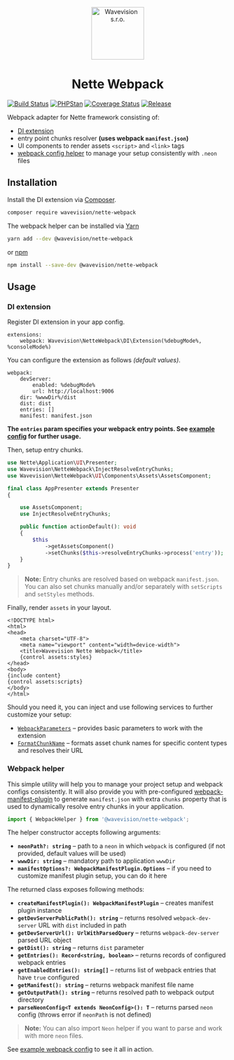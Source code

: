 <p align="center"><a href="https://github.com/wavevision"><img alt="Wavevision s.r.o." src="https://wavevision.com/images/wavevision-logo.png" width="120" /></a></p>
<h1 align="center">Nette Webpack</h1>

[![Build Status](https://travis-ci.org/wavevision/nette-webpack.svg?branch=master)](https://travis-ci.org/wavevision/nette-webpack)
[![PHPStan](https://img.shields.io/badge/style-level%20max-brightgreen.svg?label=phpstan)](https://github.com/phpstan/phpstan)
[![Coverage Status](https://coveralls.io/repos/github/wavevision/nette-webpack/badge.svg?branch=master)](https://coveralls.io/github/wavevision/nette-webpack?branch=master)
[![Release](https://img.shields.io/github/v/tag/wavevision/nette-webpack?label=version&sort=semver)](https://github.com/wavevision/nette-wepack/releases)

Webpack adapter for Nette framework consisting of:

- [DI extension](#di-extension)
- entry point chunks resolver **(uses webpack `manifest.json`)**
- UI components to render assets `<script>` and `<link>` tags
- [webpack config helper](#webpack-helper) to manage your setup consistently with `.neon` files

## Installation

Install the DI extension via [Composer](https://getcomposer.org).

```bash
composer require wavevision/nette-webpack
```

The webpack helper can be installed via [Yarn](https://yarnpkg.com)

```bash
yarn add --dev @wavevision/nette-webpack
```

or [npm](https://npmjs.com)

```bash
npm install --save-dev @wavevision/nette-webpack
```

## Usage

### DI extension

Register DI extension in your app config.

```neon
extensions:
    webpack: Wavevision\NetteWebpack\DI\Extension(%debugMode%, %consoleMode%)
```

You can configure the extension as follows _(default values)_.

```neon
webpack:
    devServer:
        enabled: %debugMode%
        url: http://localhost:9006
    dir: %wwwDir%/dist
    dist: dist
    entries: []
    manifest: manifest.json
```

**The `entries` param specifies your webpack entry points. See [example config](./examples/config/common.neon) for further usage.**

Then, setup entry chunks.

```php
use Nette\Application\UI\Presenter;
use Wavevision\NetteWebpack\InjectResolveEntryChunks;
use Wavevision\NetteWebpack\UI\Components\Assets\AssetsComponent;

final class AppPresenter extends Presenter
{

    use AssetsComponent;
    use InjectResolveEntryChunks;

    public function actionDefault(): void
    {
        $this
            ->getAssetsComponent()
            ->setChunks($this->resolveEntryChunks->process('entry'));
    }
}
```

> **Note:** Entry chunks are resolved based on webpack `manifest.json`. You can also
> set chunks manually and/or separately with `setScripts` and `setStyles` methods.

Finally, render `assets` in your layout.

```latte
<!DOCTYPE html>
<html>
<head>
	<meta charset="UTF-8">
	<meta name="viewport" content="width=device-width">
	<title>Wavevision Nette Webpack</title>
	{control assets:styles}
</head>
<body>
{include content}
{control assets:scripts}
</body>
</html>
```

Should you need it, you can inject and use following services to further customize your setup:

- [`WebpackParameters`](./src/NetteWebpack/WebpackParameters.php) – provides basic parameters to work with the extension
- [`FormatChunkName`](./src/NetteWebpack/FormatChunkName.php) – formats asset chunk names for specific content types and resolves their URL

### Webpack helper

This simple utility will help you to manage your project setup and webpack configs consistently. It will also provide you
with pre-configured [webpack-manifest-plugin](https://github.com/danethurber/webpack-manifest-plugin) to generate `manifest.json`
with extra `chunks` property that is used to dynamically resolve entry chunks in your application.

```typescript
import { WebpackHelper } from '@wavevision/nette-webpack';
```

The helper constructor accepts following arguments:

- **`neonPath?: string`** – path to a `neon` in which `webpack` is configured (if not provided, default values will be used)
- **`wwwDir: string`** – mandatory path to application `wwwDir`
- **`manifestOptions?: WebpackManifestPlugin.Options`** – if you need to customize manifest plugin setup, you can do it here

The returned class exposes following methods:

- **`createManifestPlugin(): WebpackManifestPlugin`** – creates manifest plugin instance
- **`getDevServerPublicPath(): string`** – returns resolved `webpack-dev-server` URL with `dist` included in path
- **`getDevServerUrl(): UrlWithParsedQuery`** – returns `webpack-dev-server` parsed URL object
- **`getDist(): string`** – returns `dist` parameter
- **`getEntries(): Record<string, boolean>`** – returns records of configured webpack entries
- **`getEnabledEntries(): string[]`** – returns list of webpack entries that have `true` configured
- **`getManifest(): string`** – returns webpack manifest file name
- **`getOutputPath(): string`** – returns resolved path to webpack output directory
- **`parseNeonConfig<T extends NeonConfig>(): T`** – returns parsed `neon` config (throws error if `neonPath` is not defined)

> **Note:** You can also import `Neon` helper if you want to parse and work with more `neon` files.

See [example webpack config](./examples/webpack.config.ts) to see it all in action.
